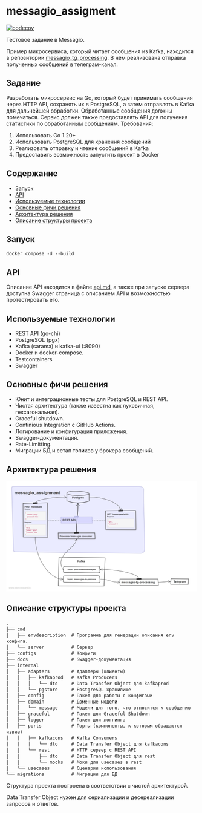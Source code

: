 # messagio_assigment

[![codecov](https://codecov.io/gh/Kugeki/messagio_assignment/graph/badge.svg?token=6E9HFZFGYK)](https://codecov.io/gh/Kugeki/messagio_assignment)


Тестовое задание в Messagio. 

Пример микросервиса, который 
читает сообщения из Kafka, находится в репозитории
[messagio_tg_processing](https://github.com/Kugeki/messagio_tg_processing).
В нём реализована отправка полученных сообщений в
телеграм-канал.

## Задание
Разработать микросервис на Go, который будет принимать сообщения через HTTP API, сохранять их в PostgreSQL, а затем отправлять в Kafka для дальнейшей обработки. Обработанные сообщения должны помечаться. Сервис должен также предоставлять API для получения статистики по обработанным сообщениям.
Требования:
1.	Использовать Go 1.20+
2.	Использовать PostgreSQL для хранения сообщений
3.	Реализовать отправку и чтение сообщений в Kafka
4.	Предоставить возможность запустить проект в Docker

## Содержание
- [Запуск](#запуск)
- [API](#api)
- [Используемые технологии](#используемые-технологии)
- [Основные фичи решения](#основные-фичи-решения)
- [Архитектура решения](#архитектура-решения)
- [Описание структуры проекта](#описание-структуры-проекта)

## Запуск
```
docker compose -d --build
```

## API
Описание API находится в файле [api.md](api.md), а также
при запуске сервера доступна Swagger страница с описанием API
и возможностью протестировать его.

## Используемые технологии
- REST API (go-chi)
- PostgreSQL (pgx)
- Kafka (sarama) и kafka-ui (:8090)
- Docker и docker-compose.
- Testcontainers
- Swagger

## Основные фичи решения
- Юнит и интеграционные тесты для PostgreSQL и REST API.
- Чистая архитектура (также известна как луковичная, гексагональная).
- Graceful shutdown.
- Continious Integration с GitHub Actions.
- Логирование и конфигурация приложения.
- Swagger-документация.
- Rate-Limitting.
- Миграции БД и сетап топиков у брокера сообщений.


## Архитектура решения
![Архитектура решения](messagio_architecture.jpg)

## Описание структуры проекта
    .
    ├── cmd
    │   ├── envdescription  # Программа для генерации описания env конфига.
    │   └── server          # Сервер
    ├── configs             # Конфиги
    ├── docs                # Swagger-документация
    ├── internal
    │   ├── adapters        # Адаптеры (клиенты)
    │   │   ├── kafkaprod   # Kafka Producers
    │   │   │   └── dto     # Data Transfer Object для kafkaprod
    │   │   └── pgstore     # PostgreSQL хранилище
    │   ├── config          # Пакет для работы с конфигами
    │   ├── domain          # Доменные модели
    │   │   └── message     # Модели для того, что относится к сообщению
    │   ├── graceful        # Пакет для Graceful Shutdown
    │   ├── logger          # Пакет для логгинга
    │   ├── ports           # Порты (компоненты, к которым обращаются извне)
    │   │   ├── kafkacons   # Kafka Consumers
    │   │   │   └── dto     # Data Transfer Object для kafkacons
    │   │   └── rest        # HTTP сервер с REST API
    │   │       ├── dto     # Data Transfer Object для rest
    │   │       └── mocks   # Моки для usecases в rest
    │   └── usecases        # Сценарии использования
    └── migrations          # Миграции для БД

Структура проекта построена в соответствии с чистой 
архитектурой.


Data Transfer Object нужен для сериализации и десереализации
запросов и ответов.